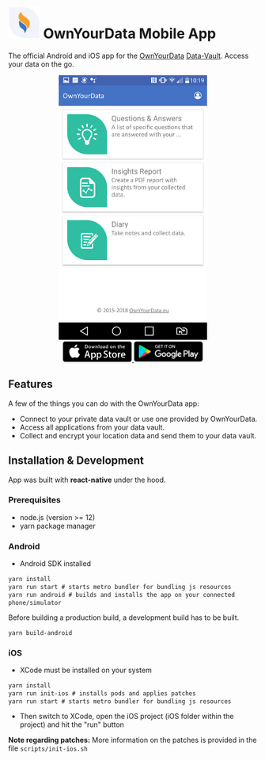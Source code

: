 # <img src="https://raw.githubusercontent.com/OwnYourData/oyd-mobile2/master/res/app-icon.png" width="64"> OwnYourData Mobile App

The official Android and iOS app for the [OwnYourData](https://www.ownyourdata.eu/) [Data-Vault](https://data-vault.eu/). Access your data on the go.

<p align="center">
  <img alt="App screenshot, showing overview of data vault" title="App screenshot" src="https://raw.githubusercontent.com/OwnYourData/oyd-mobile2/master/res/app-screenshot-1.png" width="300" />

  <br>

  <a href="https://apps.apple.com/at/app/ownyourdata/id1176891221">
    <img alt="Download on the App Store" title="App Store" src="https://raw.githubusercontent.com/OwnYourData/oyd-mobile2/master/res/apple-app-store-badge.png" width="140">
  </a>

  <a href="https://play.google.com/store/apps/details?id=com.ownyourdata">
    <img alt="Get it on Google Play" title="Google Play" src="https://raw.githubusercontent.com/OwnYourData/oyd-mobile2/master/res/google-play-store-badge.png" width="140">
  </a>
</p>

## Features

A few of the things you can do with the OwnYourData app:

* Connect to your private data vault or use one provided by OwnYourData.
* Access all applications from your data vault.
* Collect and encrypt your location data and send them to your data vault.

## Installation & Development

App was built with **react-native** under the hood.

### Prerequisites

* node.js (version >= 12)
* yarn package manager

### Android

* Android SDK installed

```shell
yarn install
yarn run start # starts metro bundler for bundling js resources
yarn run android # builds and installs the app on your connected phone/simulator
```

Before building a production build, a development build has to be built.

```shell
yarn build-android
```

### iOS

* XCode must be installed on your system

```shell
yarn install
yarn run init-ios # installs pods and applies patches
yarn run start # starts metro bundler for bundling js resources
```

* Then switch to XCode, open the iOS project (iOS folder within the project) and hit the "run" button

**Note regarding patches:** More information on the patches is provided in the file `scripts/init-ios.sh`